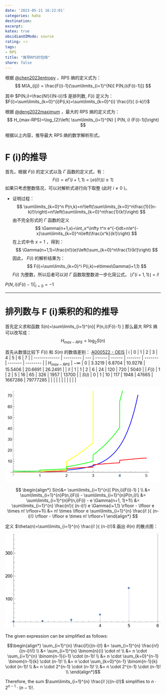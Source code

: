 ```yaml
---
date: '2023-05-21 16:22:01'
categories: haha 
destination: 
excerpt: 
katex: true
obsidianUIMode: source
rating: ⭐⭐
tags:  
- RPS 
title: "推导RPS的包络"
share: false
---
```




根据 [@chen2023entropy](private/02-Reading/mdnotes/@chen2023entropy.md) ，RPS 熵的定义式为： 
$$
M(A_{ij}) = \frac{F(i)-1}{\sum\limits_{i=1}^{N}[ P(N,i)(F(i)-1)]}
$$

其中 $P(N,i)=\frac{N!}{(N-i)}!$ 是排列数, $F(i)$ 定义为： $F(i)=\sum\limits_{k=0}^{i}P(i,k)=\sum\limits_{k=0}^{i} \frac{i!}{	(i-k)!}$


根据 [@deng2022maximum](private/02-Reading/mdnotes/@deng2022maximum.md) ，最大的 RPS 熵的定义式为：
$$
H_{max-RPS}=\log_{2}\left( \sum\limits_{i=1}^{N} [ P(N, i) (F(i)-1)]\right)
$$

根据以上内容，推导最大 RPS 熵的数学解析形式。



# F (i)的推导

首先，根据 $F(i)$ 的定义式以及 $\Gamma$ 函数的定义式，有：
$$
F(i)=e \Gamma(i+1,1)=\lfloor e (i)! \rfloor(i \geqslant 1)
$$
如果只考虑整数情况，可以对解析式进行向下取整 (此时 $i\neq 0$ )。


- 证明过程：
$$
\sum\limits_{k=0}^n P(n,k)=n!\left(\sum\limits_{k=0}^n\frac{1}{(n-k)!}\right)=n!\left(\sum\limits_{k=0}^n\frac{1}{k!}\right)
$$
由不完全形式的 $\Gamma$ 函数的定义
$$
\Gamma(n+1,x)=\int_x^\infty t^n e^{-t}dt=n!e^{-x}\sum\limits_{k=0}^n\left(\frac{x^k}{k!}\right)
$$
在上式中令 $x=1$ ，得到：
$$
\Gamma(n+1,1)=\frac{n!}{e}\left(\sum_{k=0}^n\frac{1}{k!}\right)
$$
因此， $F(i)$ 的解析结果为：
$$
F(i)=\sum\limits_{k=0}^i P(i,k)=e\times\Gamma(i+1,1)
$$
$F(i)$ 为整数，所以后者可以对 $\Gamma$ 函数取整数进一步化简公式， $\lfloor\Gamma(i+1,1)\rfloor=i!$

$P(N, i) (F(i)-1)|_{i=0}=-1$ 

---

# 排列数与 F (i)乘积的和的推导

首先定义求和函数 
S(n)=\sum\limits_{i=1}^{n}[ P(n,i)(F(i)-1) ] 
那么最大 RPS 熵可以改写成：
$$
H_{max-RPS}=\log_2S(n)
$$

首先从数值比较下 $F(i)$ 和 $S(n)$ 的数值差别：
[A000522 - OEIS](https://oeis.org/A000522)
| i             | 0         | 1   | 2      | 3      | 4       | 5       | 6       | 7        |
| ------------- | --------- | --- | ------ | ------ | ------- | ------- | ------- | -------- |
| $H_{max-RPS}$ | $-\infty$ | 0   | 3.3219 | 6.8704 | 10.9278 | 15.5406 | 20.6691 | 26.2491  |
| i!            | 1         | 1   | 2      | 6      | 24      | 120     | 720     | 5040         |
| $F(i)$        | 1         | 2   | 5      | 16     | 65      | 326     | 1957    | 13700    |
| $S(i)$        | 0         | 1   | 10     | 117    | 1948    | 47665   | 1667286 | 79777285 |
|               |           |     |        |        |         |         |         |          |

<!--Upload failed, remote server returned an error: Imgur is temporarily over capacity. Please try again later.-->
![](private/08-Assets/Pasted%20image%2020230521213626.png)

$$
\begin{align*}
S(n)&= \sum\limits_{i=1}^{n}[ P(n,i)(F(i)-1) ] \\
&= \sum\limits_{i=1}^{n}P(n,i)F(i) - \sum\limits_{i=1}^{n}P(n,i)\\
&= \sum\limits_{i=1}^{n}P(n,i)F(i) - e \Gamma(n+1, 1)+1\\
&= \sum\limits_{i=1}^{n} \frac{n!}{	(n-i)!} e \Gamma(i+1,1) \rfloor - \lfloor e \times n! \rfloor+1\\
&= n! \times \lfloor e \sum\limits_{i=1}^{n} \frac{i! }{	(n-i)!} \rfloor - \lfloor e \times n! \rfloor+1
\end{align*}
$$



定义 $\theta(n)=\sum\limits_{i=1}^{n} \frac{i! }{	(n-i)!}$
画出 $\theta(n)$ 的散点图：

![](private/08-Assets/Pasted%20image%2020230521235951.png)

The given expression can be simplified as follows:

$$\begin{align*} \sum_{i=1}^{n} \frac{i!}{(n-i)!} &= \sum_{i=1}^{n} \frac{n!}{(n-i)!i!} \\
&= \sum_{i=1}^{n} \binom{n}{i} \cdot n! \\
&= n \cdot \sum_{i=1}^{n} \binom{n-1}{i-1} \cdot (n-1)! \\
&= n \cdot \sum_{k=0}^{n-1} \binom{n-1}{k} \cdot (n-1)! \\
&= n \cdot \sum_{k=0}^{n-1} \binom{n-1}{k} \cdot (n-1)! \\
&= n \cdot 2^{n-1} \cdot (n-1)! \\
&= n \cdot 2^{n-1} \cdot (n-1)! \\
\end{align*}$$

Therefore, the sum $\sum\limits_{i=1}^{n} \frac{i! }{(n-i)!}$ simplifies to $n \cdot 2^{n-1} \cdot (n-1)!$.